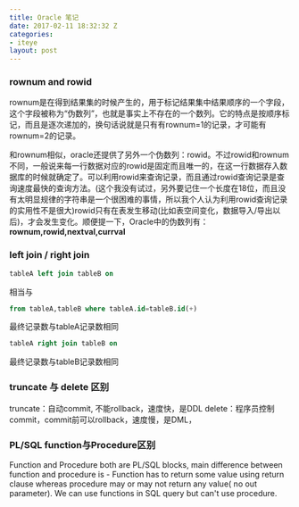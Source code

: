 ```yaml
---
title: Oracle 笔记
date: 2017-02-11 18:32:32 Z
categories:
- iteye
layout: post
---
```


### rownum and rowid   

rownum是在得到结果集的时候产生的，用于标记结果集中结果顺序的一个字段，这个字段被称为“伪数列”，也就是事实上不存在的一个数列。它的特点是按顺序标记，而且是逐次递加的，换句话说就是只有有rownum=1的记录，才可能有rownum=2的记录。   

和rownum相似，oracle还提供了另外一个伪数列：rowid。不过rowid和rownum不同，一般说来每一行数据对应的rowid是固定而且唯一的，在这一行数据存入数据库的时候就确定了。可以利用rowid来查询记录，而且通过rowid查询记录是查询速度最快的查询方法。(这个我没有试过，另外要记住一个长度在18位，而且没有太明显规律的字符串是一个很困难的事情，所以我个人认为利用rowid查询记录的实用性不是很大)rowid只有在表发生移动(比如表空间变化，数据导入/导出以后)，才会发生变化。顺便提一下，Oracle中的伪数列有：**rownum,rowid,nextval,currval**  

### left join / right join 
```sql
tableA left join tableB on
```
相当与 

```sql
from tableA,tableB where tableA.id=tableB.id(+) 
```

最终记录数与tableA记录数相同   

```sql
tableA right join tableB on 
```

最终记录数与tableB记录数相同   

### truncate 与 delete 区别 

truncate：自动commit, 不能rollback，速度快，是DDL 
delete：程序员控制commit，commit前可以rollback，速度慢，是DML，   

### PL/SQL function与Procedure区别   

Function and Procedure both are PL/SQL blocks, main difference between function and procedure is - Function has to return some value using return clause whereas procedure may or may not return any value( no out parameter). We can use functions in SQL query but can't use procedure.  
